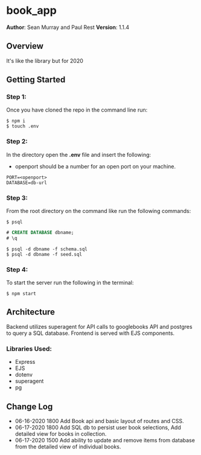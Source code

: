 # book_app

**Author**: Sean Murray and Paul Rest
**Version**: 1.1.4

## Overview
It's like the library but for 2020

## Getting Started

### Step 1:
Once you have cloned the repo in the command line run:

```console
$ npm i
$ touch .env
```
### Step 2:
In the directory open the **.env** file and insert the following:
 - openport should be a number for an open port on your machine.
```
PORT=<openport>
DATABASE=db-url
```

### Step 3:
From the root directory on the command like run the following commands:

```console
$ psql
```
```sql
# CREATE DATABASE dbname;
# \q
```
```console
$ psql -d dbname -f schema.sql
$ psql -d dbname -f seed.sql

```
### Step 4:
To start the server run the following in the terminal:

```console
$ npm start
```

## Architecture
Backend utilizes superagent for API calls to googlebooks API and postgres to query a SQL database. Frontend is served with EJS components.

### Libraries Used:
 - Express
 - EJS
 - dotenv
 - superagent
 - pg


## Change Log
 - 06-16-2020 1800 Add Book api and basic layout of routes and CSS.
 - 06-17-2020 1800 Add SQL db to persist user book selections, Add detailed view for books in collection.
 - 06-17-2020 1500 Add ability to update and remove items from database from the detailed view of individual books.